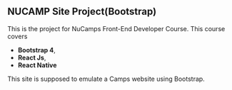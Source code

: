 ## NUCAMP Site Project(Bootstrap)
This is the project for NuCamps Front-End Developer Course.
This course covers
* **Bootstrap 4**,
* **React Js**,
* **React Native**
<a/>

This site is supposed to emulate a Camps website using Bootstrap.

